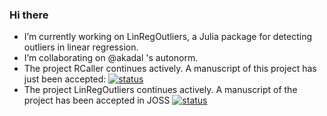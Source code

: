### Hi there 

- I’m currently working on LinRegOutliers, a Julia package for detecting outliers in linear regression.
- I’m collaborating on @akadal 's autonorm.
- The project RCaller continues actively. A manuscript of this project has just been accepted: [![status](https://joss.theoj.org/papers/de28eed555632371f4dcbe82efce5075/status.svg)](https://joss.theoj.org/papers/de28eed555632371f4dcbe82efce5075)
- The project LinRegOutliers continues actively. A manuscript of the project has been accepted in JOSS [![status](https://joss.theoj.org/papers/a4fc555d2ef4bafb3ff61c5326b530dc/status.svg)](https://joss.theoj.org/papers/a4fc555d2ef4bafb3ff61c5326b530dc) 

<!--
**jbytecode/jbytecode** is a ✨ _special_ ✨ repository because its `README.md` (this file) appears on your GitHub profile.

Here are some ideas to get you started:

- 🔭 I’m currently working on ...
- 🌱 I’m currently learning ...
- 👯 I’m looking to collaborate on ...
- 🤔 I’m looking for help with ...
- 💬 Ask me about ...
- 📫 How to reach me: ...
- 😄 Pronouns: ...
- ⚡ Fun fact: ...
-->
